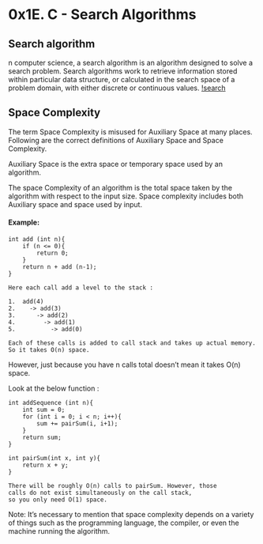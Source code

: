 # 0x1E. C - Search Algorithms

## Search algorithm
n computer science, a search algorithm is an algorithm designed to solve a search problem. Search algorithms work to retrieve information stored within particular data structure, or calculated in the search space of a problem domain, with either discrete or continuous values. 
[!search](https://upload.wikimedia.org/wikipedia/commons/7/7d/Hash_table_3_1_1_0_1_0_0_SP.svg)

## Space Complexity
The term Space Complexity is misused for Auxiliary Space at many places. Following are the correct definitions of Auxiliary Space and Space Complexity. 

Auxiliary Space is the extra space or temporary space used by an algorithm.

The space Complexity of an algorithm is the total space taken by the algorithm with respect to the input size. Space complexity includes both Auxiliary space and space used by input. 

#### Example:
```
int add (int n){
    if (n <= 0){
        return 0;
    }
    return n + add (n-1);
}

Here each call add a level to the stack :

1.  add(4)
2.    -> add(3)
3.      -> add(2)
4.        -> add(1)
5.          -> add(0)

Each of these calls is added to call stack and takes up actual memory.
So it takes O(n) space.
```

However, just because you have n calls total doesn’t mean it takes O(n) space.

Look at the below function :
```
int addSequence (int n){
    int sum = 0;
    for (int i = 0; i < n; i++){
        sum += pairSum(i, i+1);
    }
    return sum;
}

int pairSum(int x, int y){
    return x + y;
}

There will be roughly O(n) calls to pairSum. However, those 
calls do not exist simultaneously on the call stack,
so you only need O(1) space.
```

Note: It’s necessary to mention that space complexity depends on a variety of things such as the programming language, the compiler, or even the machine running the algorithm.
